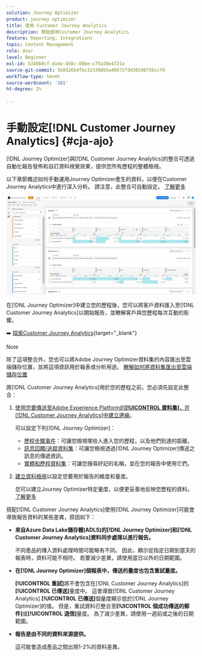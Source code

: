 ```yaml
---
solution: Journey Optimizer
product: journey optimizer
title: 使用 Customer Journey Analytics
description: 開始使用Customer Journey Analytics
feature: Reporting, Integrations
topic: Content Management
role: User
level: Beginner
exl-id: 5349b0cf-da4e-458c-89be-c75a38e4721a
source-git-commit: 5b8d26b4fbc323308b5a49672f9d30298756ccf9
workflow-type: tm+mt
source-wordcount: '381'
ht-degree: 2%

---
```


# 手動設定[!DNL Customer Journey Analytics] {#cja-ajo}

[!DNL Journey Optimizer]與[!DNL Customer Journey Analytics]的整合可透過自動化報告發佈和自訂資料視覺效果，提供您所有歷程的整體檢視。

以下章節概述如何手動運用Journey Optimizer產生的資料，以便在Customer Journey Analytics中進行深入分析。 請注意，此整合可自動設定。 [了解更多](report-gs-cja.md)

![](assets/cja.png)

在[!DNL Journey Optimizer]中建立您的歷程後，您可以將客戶資料匯入至[!DNL Customer Journey Analytics]以開始報告，並瞭解客戶與您歷程每次互動的影響。

➡️ [探索Customer Journey Analytics](https://experienceleague.adobe.com/zh-hant/docs/analytics-platform/using/integrations/ajo#manually-configure-a-data-view-to-be-used-with-journey-optimizer){target="_blank"}

>[!NOTE]
>
>除了這項整合外，您也可以將Adobe Journey Optimizer資料集的內容匯出至雲端儲存位置，並將這項資訊用於報表或分析用途。 [瞭解如何將資料集匯出至雲端儲存位置](../data/export-datasets.md)
>

將[!DNL Customer Journey Analytics]用於您的歷程之前，您必須先設定此整合：

1. [使用您要傳送至Adobe Experience Platform的&#x200B;**[!UICONTROL 資料集]**，在[!DNL Customer Journey Analytics]中建立連線](https://experienceleague.adobe.com/docs/analytics-platform/using/cja-connections/create-connection.html?lang=zh-Hant)。

   可以設定下列[!DNL Journey Optimizer]：
   * [歷程步驟事件](../data/datasets-query-examples.md#journey-step-event)：可讓您檢視哪些人進入您的歷程，以及他們到達的距離。
   * [訊息回饋/追蹤資料集](../data/datasets-query-examples.md#message-feedback-event-dataset)：可讓您檢視透過[!DNL Journey Optimizer]傳送之訊息的傳遞資訊。
   * [實體和歷程資料集](../data/datasets-query-examples.md#entity-dataset)：可讓您搜尋好記的名稱，並在您的報告中使用它們。

1. [建立資料檢視](https://experienceleague.adobe.com/docs/analytics-platform/using/cja-dataviews/create-dataview.html?lang=zh-Hant)以設定您要用於報告的維度和量度。

   您可以建立Journey Optimizer特定量度，以便更妥善地反映您歷程的資料。 [了解更多](https://experienceleague.adobe.com/docs/analytics-platform/using/integrations/ajo.html?lang=zh-Hant#configure-the-data-view-to-accommodate-journey-optimizer-dimensions-and-metrics)

搭配[!DNL Customer Journey Analytics]使用[!DNL Journey Optimizer]可能會導致報告資料的某些差異，原因如下：

* **來自Azure Data Lake儲存體(ADLS)的[!DNL Journey Optimizer]和[!DNL Customer Journey Analytics]資料同步處理以進行報告。**

  不同產品的傳入資料處理時間可能略有不同。 因此，顯示從指定日期到當天的報表時，資料可能不相符。 若要減少差異，請使用當日以外的日期範圍。

* **在[!DNL Journey Optimizer]個報表中，傳送的量度也包含重試量度。**

  **[!UICONTROL 重試]**&#x200B;將不會包含在[!DNL Customer Journey Analytics]的&#x200B;**[!UICONTROL 已傳送]**&#x200B;量度中。 這會導致[!DNL Customer Journey Analytics] **[!UICONTROL 已傳送]**&#x200B;個量度顯示低於[!DNL Journey Optimizer]的值。 但是，重試資料已整合至&#x200B;**[!UICONTROL 個成功傳送的郵件]**&#x200B;或&#x200B;**[!UICONTROL 退信]**&#x200B;量度。
為了減少差異，請使用一週前或之後的日期範圍。

* **報告是由不同的資料來源提供。**

  這可能會造成產品之間出現1-2%的資料差異。
